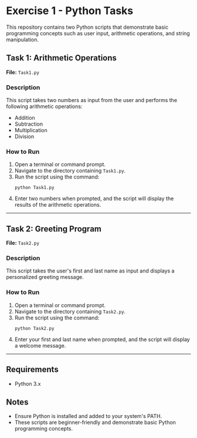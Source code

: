 # Exercise 1 - Python Tasks

This repository contains two Python scripts that demonstrate basic programming concepts such as user input, arithmetic operations, and string manipulation.

## Task 1: Arithmetic Operations

**File:** `Task1.py`

### Description
This script takes two numbers as input from the user and performs the following arithmetic operations:
- Addition
- Subtraction
- Multiplication
- Division

### How to Run
1. Open a terminal or command prompt.
2. Navigate to the directory containing `Task1.py`.
3. Run the script using the command:
   ```
   python Task1.py
   ```
4. Enter two numbers when prompted, and the script will display the results of the arithmetic operations.

---

## Task 2: Greeting Program

**File:** `Task2.py`

### Description
This script takes the user's first and last name as input and displays a personalized greeting message.

### How to Run
1. Open a terminal or command prompt.
2. Navigate to the directory containing `Task2.py`.
3. Run the script using the command:
   ```
   python Task2.py
   ```
4. Enter your first and last name when prompted, and the script will display a welcome message.

---

## Requirements
- Python 3.x

## Notes
- Ensure Python is installed and added to your system's PATH.
- These scripts are beginner-friendly and demonstrate basic Python programming concepts.
